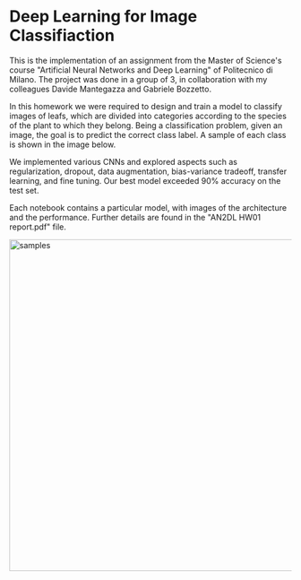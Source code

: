 # Deep Learning for Image Classifiaction

This is the implementation of an assignment from the Master of Science's course "Artificial Neural Networks and Deep Learning" of Politecnico di Milano. The project was done in a group of 3, in collaboration with my colleagues Davide Mantegazza and Gabriele Bozzetto.

In this homework we were required to design and train a model to classify images of leafs, which are divided into categories according to the species of the plant to which they belong. Being a classification problem, given an image, the goal is to predict the correct class label. A sample of each class is shown in the image below.



We implemented various CNNs and explored aspects such as regularization, dropout, data augmentation, bias-variance tradeoff, transfer learning, and fine tuning. Our best model exceeded 90% accuracy on the test set.

Each notebook contains a particular model, with images of the architecture and the performance. Further details are found in the "AN2DL HW01 report.pdf" file.

<img width="592" alt="samples" src="https://github.com/LorenzoCastiglia/Deep-Learning-for-Image-Classifiaction/assets/61745838/5b252c5d-2fd2-4469-af8f-47f2ec14fc5b">
